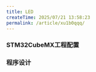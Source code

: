 ```yaml
---
title: LED
createTime: 2025/07/21 13:58:23
permalink: /article/xu1b0qqq/
---
```

### STM32CubeMX工程配置

### 程序设计
